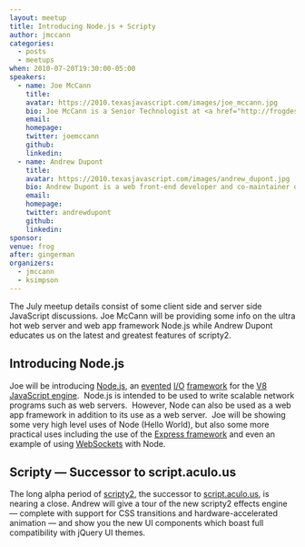 ```yaml
---
layout: meetup
title: Introducing Node.js + Scripty
author: jmccann
categories:
  - posts
  - meetups
when: 2010-07-20T19:30:00-05:00
speakers:
  - name: Joe McCann
    title:
    avatar: https://2010.texasjavascript.com/images/joe_mccann.jpg
    bio: Joe McCann is a Senior Technologist at <a href="http://frogdesign.com">frog design</a>, Principal at <a href="http://subprint.com">subPrint Interactive</a>, and founder and curator of the Austin JavaScript meetup group. With professional work experience ranging from the music and fashion industries to Wall Street and the web, Joe’s current passion lies in creating decadent user experiences whether the targeted medium is the web, mobile applications, desktop software, or even a new medium altogether and the targeted device ranges a from mobile phone to an iPad or even a new, proprietary device altogether.
    email:
    homepage:
    twitter: joemccann
    github:
    linkedin:
  - name: Andrew Dupont
    title:
    avatar: https://2010.texasjavascript.com/images/andrew_dupont.jpg
    bio: Andrew Dupont is a web front-end developer and co-maintainer of <a href="http://www.prototypejs.org/">Prototype</a>, the widely-used JavaScript framework. He is the author of *Practical Prototype & script.aculo.us*, published by Apress.
    email:
    homepage:
    twitter: andrewdupont
    github:
    linkedin:
sponsor:
venue: frog
after: gingerman
organizers:
  - jmccann
  - ksimpson
---
```


The July meetup details consist of some client side and server side JavaScript discussions. Joe McCann will be providing some info on the ultra hot web server and web app framework Node.js while Andrew Dupont educates us on the latest and greatest features of scripty2.

## Introducing Node.js

Joe will be introducing [Node.js][3], an [evented][4] [I/O][5] [framework][6] for the [V8 JavaScript engine][7].  Node.js is intended to be used to write scalable network programs such as web servers.  However, Node can also be used as a web app framework in addition to its use as a web server.  Joe will be showing some very high level uses of Node (Hello World), but also some more practical uses including the use of the [Express framework][8] and even an example of using [WebSockets][9] with Node.

## Scripty — Successor to script.aculo.us

The long alpha period of [scripty2][11], the successor to [script.aculo.us][12], is nearing a close. Andrew will give a tour of the new scripty2 effects engine — complete with support for CSS transitions and hardware-accelerated animation — and show you the new UI components which boast full compatibility with jQuery UI themes.

[3]: http://nodejs.org
[4]: /wiki/Event-driven_architecture "Event-driven architecture"
[5]: /wiki/I/O "I/O"
[6]: /wiki/Software_framework "Software framework"
[7]: /wiki/V8_JavaScript_engine "V8 JavaScript engine"
[8]: http://expressjs.com
[9]: http://en.wikipedia.org/wiki/WebSockets
[10]: http://www.prototypejs.org/
[11]: http://scripty2.com/
[12]: http://script.aculo.us/
